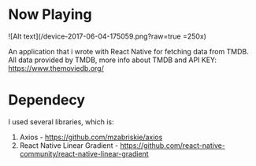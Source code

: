 # Now Playing

![Alt text](/device-2017-06-04-175059.png?raw=true =250x)

An application that i wrote with React Native for fetching data from TMDB.
All data provided by TMDB, more info about TMDB and API KEY: https://www.themoviedb.org/

# Dependecy
I used several libraries, which is:
  1. Axios - https://github.com/mzabriskie/axios
  2. React Native Linear Gradient - https://github.com/react-native-community/react-native-linear-gradient
